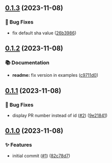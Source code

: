 ## [0.1.3](https://github.com/insurgent-lab/is-in-pr-action/compare/v0.1.2...v0.1.3) (2023-11-08)


### 🐛 Bug Fixes

* fix default sha value ([26b3986](https://github.com/insurgent-lab/is-in-pr-action/commit/26b39860439d7ffb2792b8b199a5733342f54b18))

## [0.1.2](https://github.com/insurgent-lab/is-in-pr-action/compare/v0.1.1...v0.1.2) (2023-11-08)


### 📚 Documentation

* **readme:** fix version in examples ([c9711d0](https://github.com/insurgent-lab/is-in-pr-action/commit/c9711d099789bf00aad8633f7b65a24b01b08719))

## [0.1.1](https://github.com/insurgent-lab/is-in-pr-action/compare/v0.1.0...v0.1.1) (2023-11-08)


### 🐛 Bug Fixes

* display PR number instead of id ([#2](https://github.com/insurgent-lab/is-in-pr-action/issues/2)) ([9e21841](https://github.com/insurgent-lab/is-in-pr-action/commit/9e21841900b499cc621786b68e581707964ea08e))

## [0.1.0](https://github.com/insurgent-lab/is-in-pr-action/compare/1a191fcc60515c65a9bf978ec1996d2d07f52599...v0.1.0) (2023-11-08)


### ✨ Features

* initial commit ([#1](https://github.com/insurgent-lab/is-in-pr-action/issues/1)) ([82c78d7](https://github.com/insurgent-lab/is-in-pr-action/commit/a24adc05e831fc6c05089f7add193d51abe22537))
